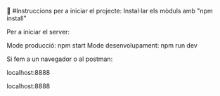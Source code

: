 🧬 #Instruccions per a iniciar el projecte:
Instal·lar els mòduls amb "npm install"

Per a iniciar el server:

Mode producció: npm start
Mode desenvolupament: npm run dev

Si fem a un navegador o al postman:

localhost:8888

localhost:8888
